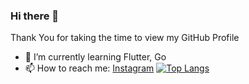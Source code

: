 ### Hi there 👋

Thank You for taking the time to view my GitHub Profile
- 🌱 I’m currently learning Flutter, Go
- 📫 How to reach me: <a href="https://instagram.com/paratonsp/" target="blank">Instagram</a>
[![Top Langs](https://github-readme-stats.vercel.app/api/top-langs/?username=paratonsp&layout=compact)](https://github.com/anuraghazra/github-readme-stats)
